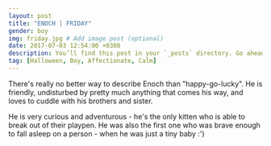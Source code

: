 ```yaml
---
layout: post
title: "ENOCH | FRIDAY"
gender: boy
img: friday.jpg # Add image post (optional)
date: 2017-07-03 12:54:00 +0300
description: You’ll find this post in your `_posts` directory. Go ahead and edit it and re-build the site to see your changes. # Add post description (optional)
tag: [Halloween, Boy, Affectionate, Calm]
---
```


There's really no better way to describe Enoch than "happy-go-lucky". He is friendly, undisturbed by pretty much anything that comes his way, and loves to cuddle with his brothers and sister. 

He is very curious and adventurous - he's the only kitten who is able to break out of their playpen. He was also the first one who was brave enough to fall asleep on a person - when he was just a tiny baby :')
